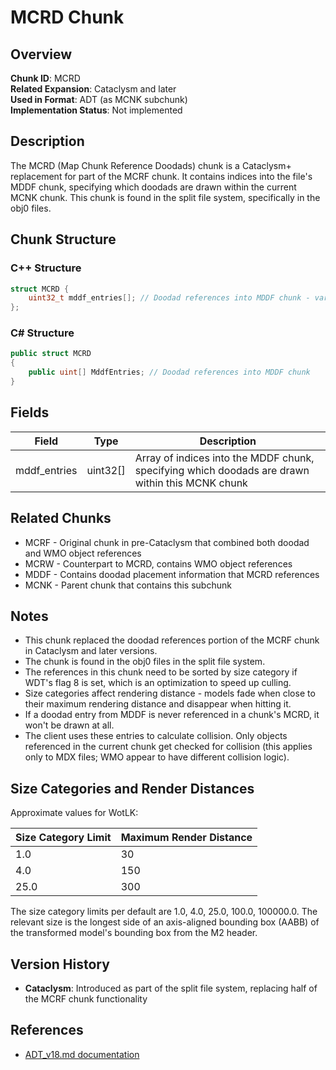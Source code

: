 # MCRD Chunk

## Overview
**Chunk ID**: MCRD  
**Related Expansion**: Cataclysm and later  
**Used in Format**: ADT (as MCNK subchunk)  
**Implementation Status**: Not implemented

## Description
The MCRD (Map Chunk Reference Doodads) chunk is a Cataclysm+ replacement for part of the MCRF chunk. It contains indices into the file's MDDF chunk, specifying which doodads are drawn within the current MCNK chunk. This chunk is found in the split file system, specifically in the obj0 files.

## Chunk Structure

### C++ Structure
```cpp
struct MCRD {
    uint32_t mddf_entries[]; // Doodad references into MDDF chunk - variable length array
};
```

### C# Structure
```csharp
public struct MCRD
{
    public uint[] MddfEntries; // Doodad references into MDDF chunk
}
```

## Fields

| Field | Type | Description |
|-------|------|-------------|
| mddf_entries | uint32[] | Array of indices into the MDDF chunk, specifying which doodads are drawn within this MCNK chunk |

## Related Chunks
- MCRF - Original chunk in pre-Cataclysm that combined both doodad and WMO object references
- MCRW - Counterpart to MCRD, contains WMO object references
- MDDF - Contains doodad placement information that MCRD references
- MCNK - Parent chunk that contains this subchunk

## Notes
- This chunk replaced the doodad references portion of the MCRF chunk in Cataclysm and later versions.
- The chunk is found in the obj0 files in the split file system.
- The references in this chunk need to be sorted by size category if WDT's flag 8 is set, which is an optimization to speed up culling.
- Size categories affect rendering distance - models fade when close to their maximum rendering distance and disappear when hitting it.
- If a doodad entry from MDDF is never referenced in a chunk's MCRD, it won't be drawn at all.
- The client uses these entries to calculate collision. Only objects referenced in the current chunk get checked for collision (this applies only to MDX files; WMO appear to have different collision logic).

## Size Categories and Render Distances
Approximate values for WotLK:

| Size Category Limit | Maximum Render Distance |
|---------------------|-------------------------|
| 1.0 | 30 |
| 4.0 | 150 |
| 25.0 | 300 |

The size category limits per default are 1.0, 4.0, 25.0, 100.0, 100000.0. The relevant size is the longest side of an axis-aligned bounding box (AABB) of the transformed model's bounding box from the M2 header.

## Version History
- **Cataclysm**: Introduced as part of the split file system, replacing half of the MCRF chunk functionality

## References
- [ADT_v18.md documentation](../../docs/ADT_v18.md) 